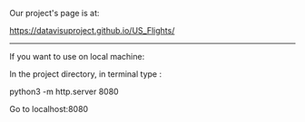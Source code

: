 Our project's page is at:

https://datavisuproject.github.io/US_Flights/

-----

If you want to use on local machine:

In the project directory, in terminal type : 

python3 -m http.server 8080

Go to localhost:8080

